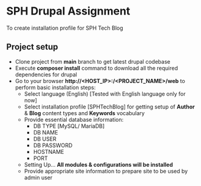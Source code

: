# SPH Drupal Assignment
To create installation profile for SPH Tech Blog
## Project setup
 - Clone project from **main** branch to get latest drupal codebase
 - Execute **composer install** command to download all the required dependencies for drupal
 - Go to your browser **http://<HOST_IP>:<PORT>/<PROJECT_NAME>/web** to perform basic installation steps:
   - Select language (English) [Tested with English language only for now]
   - Select installation profile [SPHTechBlog] for getting setup of **Author** & **Blog** content types and **Keywords** vocabulary
   - Provide essential database information:
     - DB TYPE [MySQL/ MariaDB]
     - DB NAME
     - DB USER
     - DB PASSWORD
     - HOSTNAME
     - PORT
   - Setting Up... **All modules & configurations will be installed**
   - Provide appropriate site information to prepare site to be used by admin user
